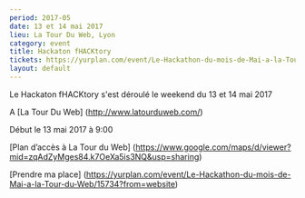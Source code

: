```yaml
---
period: 2017-05
date: 13 et 14 mai 2017
lieu: La Tour Du Web, Lyon
category: event
title: Hackaton fHACKtory
tickets: https://yurplan.com/event/Le-Hackathon-du-mois-de-Mai-a-la-Tour-du-Web/15734?from=website
layout: default
---
```


Le Hackaton fHACKtory s'est déroulé le weekend du 13 et 14 mai 2017

A [La Tour Du Web] (http://www.latourduweb.com/)

Début le 13 mai 2017 à 9:00

[Plan d’accès à La Tour du Web] (https://www.google.com/maps/d/viewer?mid=zqAdZyMges84.k7OeXa5is3NQ&usp=sharing)

[Prendre ma place] (https://yurplan.com/event/Le-Hackathon-du-mois-de-Mai-a-la-Tour-du-Web/15734?from=website)
